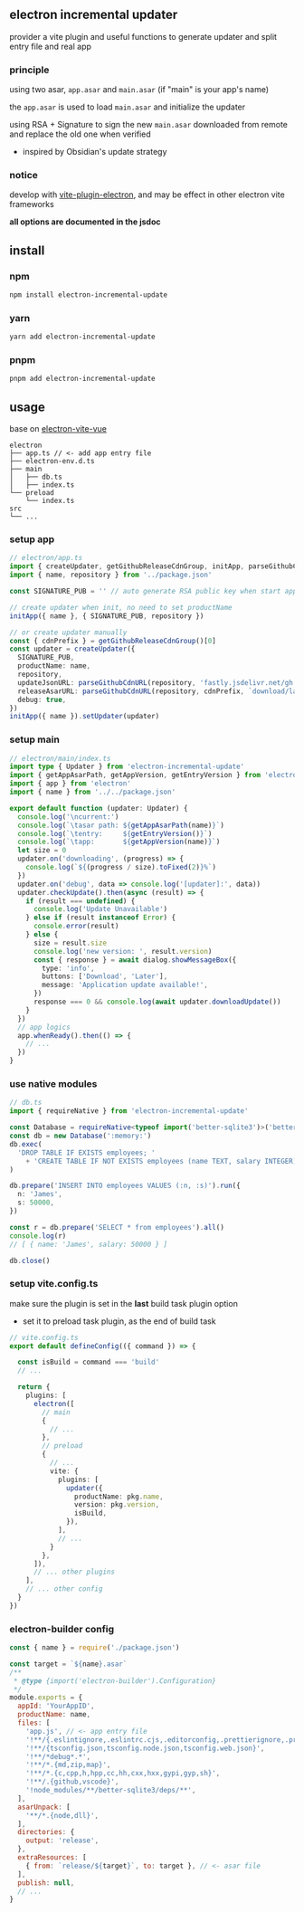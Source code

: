 ## electron incremental updater

provider a vite plugin and useful functions to generate updater and split entry file and real app

### principle

using two asar, `app.asar` and `main.asar` (if "main" is your app's name)

the `app.asar` is used to load `main.asar` and initialize the updater

using RSA + Signature to sign the new `main.asar` downloaded from remote and replace the old one when verified

- inspired by Obsidian's update strategy

### notice

develop with [vite-plugin-electron](https://github.com/electron-vite/vite-plugin-electron), and may be effect in other electron vite frameworks

**all options are documented in the jsdoc**

## install

### npm
```bash
npm install electron-incremental-update
```
### yarn
```bash
yarn add electron-incremental-update
```
### pnpm
```bash
pnpm add electron-incremental-update
```

## usage

base on [electron-vite-vue](https://github.com/electron-vite/electron-vite-vue)

```
electron
├── app.ts // <- add app entry file
├── electron-env.d.ts
├── main
│   ├── db.ts
│   ├── index.ts
└── preload
    └── index.ts
src
└── ...
```

### setup app


```ts
// electron/app.ts
import { createUpdater, getGithubReleaseCdnGroup, initApp, parseGithubCdnURL } from 'electron-incremental-update'
import { name, repository } from '../package.json'

const SIGNATURE_PUB = '' // auto generate RSA public key when start app

// create updater when init, no need to set productName
initApp({ name }, { SIGNATURE_PUB, repository })

// or create updater manually
const { cdnPrefix } = getGithubReleaseCdnGroup()[0]
const updater = createUpdater({
  SIGNATURE_PUB,
  productName: name,
  repository,
  updateJsonURL: parseGithubCdnURL(repository, 'fastly.jsdelivr.net/gh', 'version.json'),
  releaseAsarURL: parseGithubCdnURL(repository, cdnPrefix, `download/latest/${name}.asar.gz`),
  debug: true,
})
initApp({ name }).setUpdater(updater)
```

### setup main

```ts
// electron/main/index.ts
import type { Updater } from 'electron-incremental-update'
import { getAppAsarPath, getAppVersion, getEntryVersion } from 'electron-incremental-update'
import { app } from 'electron'
import { name } from '../../package.json'

export default function (updater: Updater) {
  console.log('\ncurrent:')
  console.log(`\tasar path: ${getAppAsarPath(name)}`)
  console.log(`\tentry:     ${getEntryVersion()}`)
  console.log(`\tapp:       ${getAppVersion(name)}`)
  let size = 0
  updater.on('downloading', (progress) => {
    console.log(`${(progress / size).toFixed(2)}%`)
  })
  updater.on('debug', data => console.log('[updater]:', data))
  updater.checkUpdate().then(async (result) => {
    if (result === undefined) {
      console.log('Update Unavailable')
    } else if (result instanceof Error) {
      console.error(result)
    } else {
      size = result.size
      console.log('new version: ', result.version)
      const { response } = await dialog.showMessageBox({
        type: 'info',
        buttons: ['Download', 'Later'],
        message: 'Application update available!',
      })
      response === 0 && console.log(await updater.downloadUpdate())
    }
  })
  // app logics
  app.whenReady().then(() => {
    // ...
  })
}
```

### use native modules

```ts
// db.ts
import { requireNative } from 'electron-incremental-update'

const Database = requireNative<typeof import('better-sqlite3')>('better-sqlite3')
const db = new Database(':memory:')
db.exec(
  'DROP TABLE IF EXISTS employees; '
    + 'CREATE TABLE IF NOT EXISTS employees (name TEXT, salary INTEGER)',
)

db.prepare('INSERT INTO employees VALUES (:n, :s)').run({
  n: 'James',
  s: 50000,
})

const r = db.prepare('SELECT * from employees').all()
console.log(r)
// [ { name: 'James', salary: 50000 } ]

db.close()
```

### setup vite.config.ts

make sure the plugin is set in the **last** build task plugin option

- set it to preload task plugin, as the end of build task

```ts
// vite.config.ts
export default defineConfig(({ command }) => {

  const isBuild = command === 'build'
  // ...

  return {
    plugins: [
      electron([
        // main
        {
          // ...
        },
        // preload
        {
          // ...
          vite: {
            plugins: [
              updater({
                productName: pkg.name,
                version: pkg.version,
                isBuild,
              }),
            ],
            // ...
          }
        },
      ]),
      // ... other plugins
    ],
    // ... other config
  }
})
```

### electron-builder config

```js
const { name } = require('./package.json')

const target = `${name}.asar`
/**
 * @type {import('electron-builder').Configuration}
 */
module.exports = {
  appId: 'YourAppID',
  productName: name,
  files: [
    'app.js', // <- app entry file
    '!**/{.eslintignore,.eslintrc.cjs,.editorconfig,.prettierignore,.prettierrc.yaml,dev-app-update.yml,LICENSE,.nvmrc,.npmrc}',
    '!**/{tsconfig.json,tsconfig.node.json,tsconfig.web.json}',
    '!**/*debug*.*',
    '!**/*.{md,zip,map}',
    '!**/*.{c,cpp,h,hpp,cc,hh,cxx,hxx,gypi,gyp,sh}',
    '!**/.{github,vscode}',
    '!node_modules/**/better-sqlite3/deps/**',
  ],
  asarUnpack: [
    '**/*.{node,dll}',
  ],
  directories: {
    output: 'release',
  },
  extraResources: [
    { from: `release/${target}`, to: target }, // <- asar file
  ],
  publish: null,
  // ...
}
```